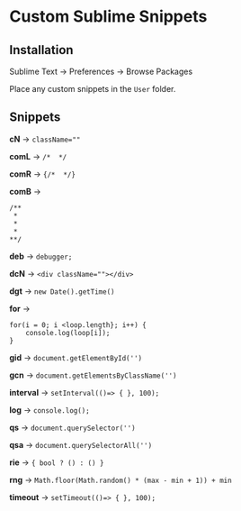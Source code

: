 # Custom Sublime Snippets

## Installation
Sublime Text -> Preferences -> Browse Packages

Place any custom snippets in the `User` folder.

## Snippets
**cN** -> `className=""`

**comL** -> `/*  */`

**comR** -> `{/*  */}`

**comB** -> 
```
/**
 * 
 *
 * 
**/
```

**deb** -> `debugger;`

**dcN** -> `<div className=""></div>`

**dgt** -> `new Date().getTime()`

**for** -> 
```
for(i = 0; i <loop.length}; i++) {
	console.log(loop[i]); 
}
```

**gid** -> `document.getElementById('')`

**gcn** -> `document.getElementsByClassName('')`

**interval** -> `setInterval(()=> { }, 100);`

**log** -> `console.log();`

**qs** -> `document.querySelector('')`

**qsa** -> `document.querySelectorAll('')`

**rie** -> `{ bool ? () : () }`

**rng** -> `Math.floor(Math.random() * (max - min + 1)) + min`

**timeout** -> `setTimeout(()=> { }, 100);`